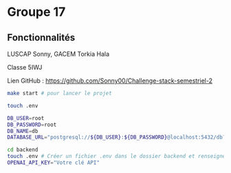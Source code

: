 # Groupe 17

## Fonctionnalités
LUSCAP Sonny, GACEM Torkia Hala

Classe 5IWJ

Lien GitHub : https://github.com/Sonny00/Challenge-stack-semestriel-2

```bash
make start # pour lancer le projet
```


```bash
touch .env
```

```bash
DB_USER=root
DB_PASSWORD=root
DB_NAME=db
DATABASE_URL="postgresql://${DB_USER}:${DB_PASSWORD}@localhost:5432/db?schema=public"
```


```bash
cd backend
touch .env # Créer un fichier .env dans le dossier backend et renseignez votre clé api OpenAI
OPENAI_API_KEY="Votre clé API"
```


